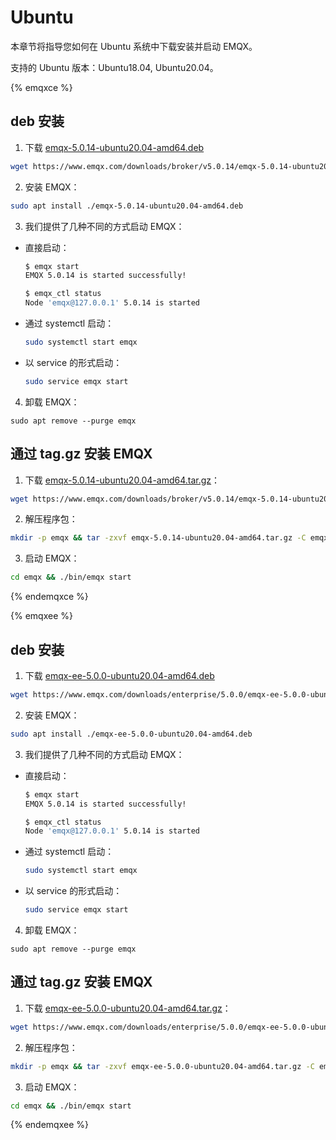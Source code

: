 # Ubuntu

本章节将指导您如何在 Ubuntu 系统中下载安装并启动 EMQX。

支持的 Ubuntu 版本：Ubuntu18.04, Ubuntu20.04。

{% emqxce %}

## deb 安装

1. 下载 [emqx-5.0.14-ubuntu20.04-amd64.deb](https://www.emqx.com/downloads/broker/v5.0.14/emqx-5.0.14-ubuntu20.04-amd64.deb)

```bash
wget https://www.emqx.com/downloads/broker/v5.0.14/emqx-5.0.14-ubuntu20.04-amd64.deb
```

2. 安装 EMQX：

```bash
sudo apt install ./emqx-5.0.14-ubuntu20.04-amd64.deb
```

3. 我们提供了几种不同的方式启动 EMQX：

- 直接启动：

  ```bash
  $ emqx start
  EMQX 5.0.14 is started successfully!

  $ emqx_ctl status
  Node 'emqx@127.0.0.1' 5.0.14 is started
  ```

- 通过 systemctl 启动：

  ```bash
  sudo systemctl start emqx
  ```

- 以 service 的形式启动：

  ```bash
  sudo service emqx start
  ```

4. 卸载 EMQX：

  ```shell
  sudo apt remove --purge emqx
  ```

## 通过 tag.gz 安装 EMQX

1. 下载 [emqx-5.0.14-ubuntu20.04-amd64.tar.gz](https://www.emqx.com/downloads/broker/v5.0.14/emqx-5.0.14-ubuntu20.04-amd64.tar.gz)：

```bash
wget https://www.emqx.com/downloads/broker/v5.0.14/emqx-5.0.14-ubuntu20.04-amd64.tar.gz
```

2. 解压程序包：

```bash
mkdir -p emqx && tar -zxvf emqx-5.0.14-ubuntu20.04-amd64.tar.gz -C emqx
```

3. 启动 EMQX：

```bash
cd emqx && ./bin/emqx start
```


{% endemqxce %}

{% emqxee %}

## deb 安装

1. 下载 [emqx-ee-5.0.0-ubuntu20.04-amd64.deb](https://www.emqx.com/downloads/enterprise/5.0.0/emqx-ee-5.0.0-ubuntu20.04-amd64.deb)

```bash
wget https://www.emqx.com/downloads/enterprise/5.0.0/emqx-ee-5.0.0-ubuntu20.04-amd64.deb
```

2. 安装 EMQX：

```bash
sudo apt install ./emqx-ee-5.0.0-ubuntu20.04-amd64.deb
```

3. 我们提供了几种不同的方式启动 EMQX：

- 直接启动：

  ```bash
  $ emqx start
  EMQX 5.0.14 is started successfully!

  $ emqx_ctl status
  Node 'emqx@127.0.0.1' 5.0.14 is started
  ```

- 通过 systemctl 启动：

  ```bash
  sudo systemctl start emqx
  ```

- 以 service 的形式启动：

  ```bash
  sudo service emqx start
  ```

4. 卸载 EMQX：

  ```shell
  sudo apt remove --purge emqx
  ```

## 通过 tag.gz 安装 EMQX

1. 下载 [emqx-ee-5.0.0-ubuntu20.04-amd64.tar.gz](https://www.emqx.com/downloads/enterprise/5.0.0/emqx-ee-5.0.0-ubuntu20.04-amd64.tar.gz)：

```bash
wget https://www.emqx.com/downloads/enterprise/5.0.0/emqx-ee-5.0.0-ubuntu20.04-amd64.tar.gz
```

2. 解压程序包：

```bash
mkdir -p emqx && tar -zxvf emqx-ee-5.0.0-ubuntu20.04-amd64.tar.gz -C emqx
```

3. 启动 EMQX：

```bash
cd emqx && ./bin/emqx start
```

{% endemqxee %}

